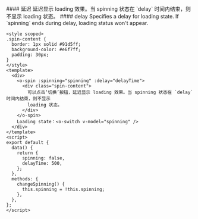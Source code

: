 <cn>
#### 延迟
延迟显示 loading 效果。当 spinning 状态在 `delay` 时间内结束，则不显示 loading 状态。
</cn>

<us>
#### delay
Specifies a delay for loading state. If `spinning` ends during delay, loading status won't appear.
</us>

```vue
<style scoped>
.spin-content {
  border: 1px solid #91d5ff;
  background-color: #e6f7ff;
  padding: 30px;
}
</style>
<template>
  <div>
    <o-spin :spinning="spinning" :delay="delayTime">
      <div class="spin-content">
        可以点击‘切换’按钮，延迟显示 loading 效果。当 spinning 状态在 `delay` 时间内结束，则不显示
        loading 状态。
      </div>
    </o-spin>
    Loading state：<o-switch v-model="spinning" />
  </div>
</template>
<script>
export default {
  data() {
    return {
      spinning: false,
      delayTime: 500,
    };
  },
  methods: {
    changeSpinning() {
      this.spinning = !this.spinning;
    },
  },
};
</script>
```
